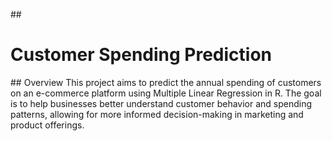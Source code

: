 ##<h1>Customer Spending Prediction</h1>##
Overview
This project aims to predict the annual spending of customers on an e-commerce platform using Multiple Linear Regression in R. The goal is to help businesses better understand customer behavior and spending patterns, allowing for more informed decision-making in marketing and product offerings.
